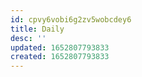 ```yaml
---
id: cpvy6vobi6g2zv5wobcdey6
title: Daily
desc: ''
updated: 1652807793833
created: 1652807793833
---
```


